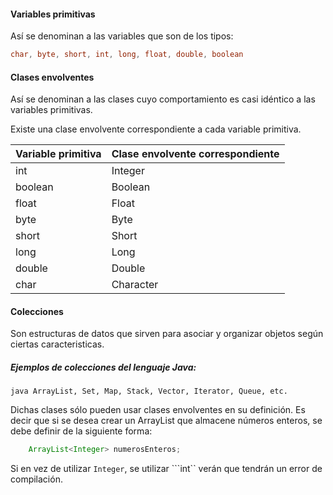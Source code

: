 #### Variables primitivas
Así se denominan a las variables que son de los tipos:
```java
char, byte, short, int, long, float, double, boolean
```

#### Clases envolventes
Así se denominan a las clases cuyo comportamiento es casi 
idéntico a las variables primitivas. 

Existe una clase envolvente correspondiente a cada variable primitiva.

| Variable primitiva  | Clase envolvente correspondiente |
| ------------------- | -------------------------------- |
| int                 | Integer				             |
| boolean		      | Boolean					         |
| float 			  | Float 						     |
| byte                | Byte                             |
| short               | Short                            |
| long                | Long							 |
| double 			  | Double 							 |
| char 				  | Character 				         |


#### Colecciones
Son estructuras de datos que sirven para asociar y organizar objetos
según ciertas caracteristicas.

##### Ejemplos de colecciones del lenguaje Java:
```java ArrayList, Set, Map, Stack, Vector, Iterator, Queue, etc.```

Dichas clases sólo pueden usar clases envolventes en su definición.
Es decir que si se desea crear un ArrayList que almacene números
enteros, se debe definir de la siguiente forma:

```java
	ArrayList<Integer> numerosEnteros;
```

Si en vez de utilizar ```Integer```, se utilizar ```int`` verán que 
tendrán un error de compilación.








